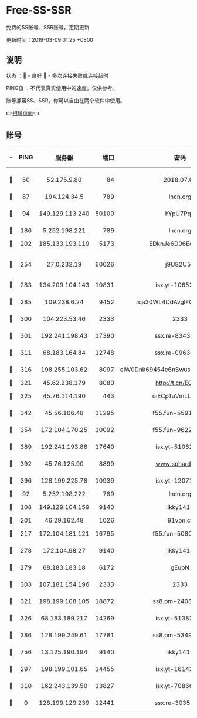# Free-SS-SSR

免费的SS账号、SSR账号，定期更新

更新时间：2019-03-09 01:25 +0800

## 说明

状态     ：🙂 - 良好 🙁 - 多次连接失败或连接超时

PING值   ：不代表真实使用中的速度，仅供参考。

账号兼容SS、SSR，你可以自由在两个软件中使用。

👉[扫码页面](https://liesauer.github.io/Free-SS-SSR/)👈

## 账号

|-|PING|服务器|端口|密码|加密方式|区域|
|:----:|:----:|:-----:|-----:|:----:|:----:|:----:|
|🙂|50|52.175.9.80|84|2018.07.07|chacha20-ietf-poly1305|HK|
|🙂|87|194.124.34.5|789|lncn.org|rc4|JP|
|🙂|94|149.129.113.240|50100|hYpU7PqP|chacha20-ietf-poly1305|CN|
|🙂|186|5.252.198.221|789|lncn.org|rc4|JP|
|🙂|202|185.133.193.119|5173|EDknJe6D06EoWDaw|aes-256-cfb|US|
|🙂|254|27.0.232.19|60026|j9U82U53|xchacha20-ietf-poly1305|HK|
|🙂|283|134.209.104.143|10831|isx.yt-10652136|aes-256-cfb|SG|
|🙂|285|109.238.6.24|9452|rqa30WL4DdAvgIFG6Fs3znzTa|aes-256-cfb|FR|
|🙂|300|104.223.53.46|2333|2333|aes-256-cfb|US|
|🙂|301|192.241.198.43|17390|ssx.re-83430216|aes-256-cfb|US|
|🙂|311|68.183.164.84|12748|ssx.re-09636957|aes-256-cfb|US|
|🙂|316|198.255.103.62|8097|eIW0Dnk69454e6nSwuspv9DmS201tQ0D|aes-256-cfb|US|
|🙂|321|45.62.238.179|8080|http://t.cn/EGJIyrl|rc4-md5|CA|
|🙂|325|45.76.114.190|443|oiECpTuVmLLxk4Ts|aes-256-cfb|AU|
|🙂|342|45.56.106.48|11295|f55.fun-55916918|aes-256-cfb|US|
|🙂|354|172.104.170.25|10092|f55.fun-96225402|aes-256-cfb|SG|
|🙂|389|192.241.193.86|17640|isx.yt-51062098|aes-256-cfb|US|
|🙂|392|45.76.125.90|8899|www.sphard.com|aes-256-cfb|AU|
|🙂|396|128.199.225.78|10939|isx.yt-12071162|aes-256-cfb|SG|
|🙂|92|5.252.198.222|789|lncn.org|rc4|JP|
|🙂|108|149.129.104.159|9140|likky1415|aes-256-cfb|CN|
|🙂|201|46.29.162.48|1026|91vpn.cf|rc4-md5|RU|
|🙂|217|172.104.181.121|16795|f55.fun-50803874|aes-256-cfb|SG|
|🙂|278|172.104.98.27|9140|likky1415|aes-256-cfb|JP|
|🙂|279|68.183.183.18|6172|gEupN|aes-256-cfb|SG|
|🙂|303|107.181.154.196|2333|2333|aes-256-cfb|US|
|🙂|321|198.199.108.105|18872|ss8.pm-24089859|aes-256-cfb|US|
|🙂|326|68.183.189.217|14269|isx.yt-51382941|aes-256-cfb|SG|
|🙂|386|128.199.249.61|17781|ss8.pm-53490777|aes-256-cfb|SG|
|🙂|756|13.125.190.194|9140|likky1415|aes-256-cfb|KR|
|🙁|297|198.199.101.65|14455|isx.yt-16143744|aes-256-cfb|US|
|🙁|310|162.243.139.50|13827|isx.yt-70866658|aes-256-cfb|US|
|🙁|0|128.199.129.239|12441|ssx.re-30353118|aes-256-cfb|SG|
